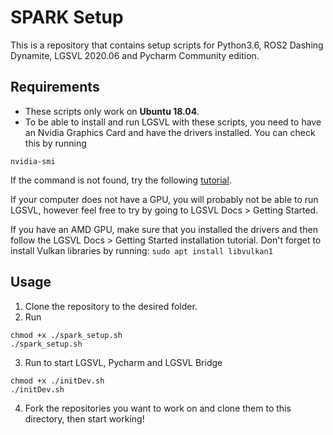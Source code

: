 # SPARK Setup
This is a repository that contains setup scripts for Python3.6, ROS2 Dashing Dynamite, LGSVL 2020.06 and Pycharm Community edition. 
## Requirements
* These scripts only work on __Ubuntu 18.04__.
* To be able to install and run LGSVL with these scripts, you need to have an Nvidia Graphics Card and have the drivers installed. 
You can check this by running 
```shell
nvidia-smi
```
If the command is not found, try the following [tutorial](https://medium.com/@sreenithyc21/nvidia-driver-installation-for-ubuntu-18-04-2020-2918be830d0f).

If your computer does not have a GPU, you will probably not be able to run LGSVL, however feel free to try by going to LGSVL Docs > Getting Started.

If you have an AMD GPU, make sure that you installed the drivers and then follow the LGSVL Docs > Getting Started installation tutorial. Don't forget to install 
Vulkan libraries by running: `sudo apt install libvulkan1`

## Usage
1. Clone the repository to the desired folder. 
2. Run  
```shell
chmod +x ./spark_setup.sh
./spark_setup.sh
```
3. Run to start LGSVL, Pycharm and LGSVL Bridge
```shell
chmod +x ./initDev.sh
./initDev.sh
``` 
4. Fork the repositories you want to work on and clone them to this directory, then start working!